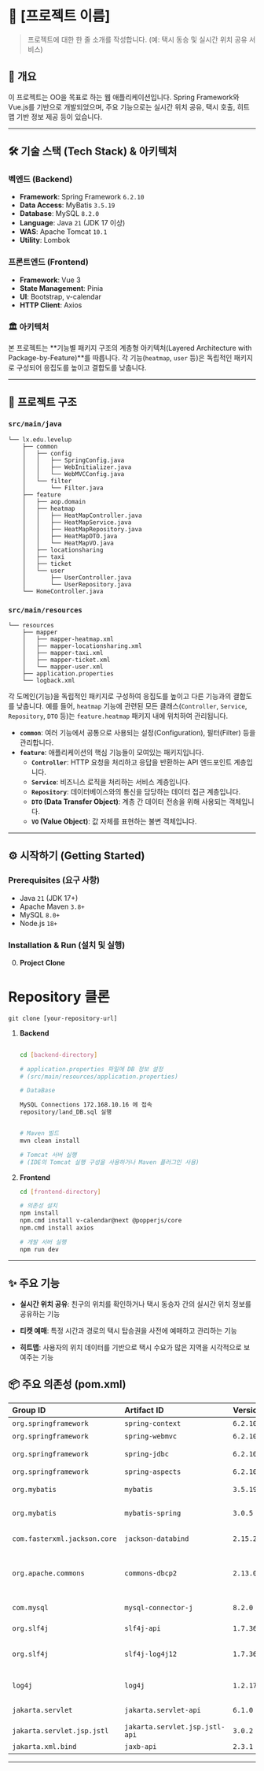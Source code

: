 # 🚕 [프로젝트 이름]

> 프로젝트에 대한 한 줄 소개를 작성합니다. (예: 택시 동승 및 실시간 위치 공유 서비스)

## 📝 개요

이 프로젝트는 OO을 목표로 하는 웹 애플리케이션입니다. Spring Framework와 Vue.js를 기반으로 개발되었으며, 주요 기능으로는 실시간 위치 공유, 택시 호출, 히트맵 기반 정보 제공 등이 있습니다.

---

## 🛠️ 기술 스택 (Tech Stack) & 아키텍처

### 벡엔드 (Backend)
- **Framework**: Spring Framework `6.2.10`
- **Data Access**: MyBatis `3.5.19`
- **Database**: MySQL `8.2.0`
- **Language**: Java `21` (JDK 17 이상)
- **WAS**: Apache Tomcat `10.1`
- **Utility**: Lombok

### 프론트엔드 (Frontend)
- **Framework**: Vue 3
- **State Management**: Pinia
- **UI**: Bootstrap, v-calendar
- **HTTP Client**: Axios

### 🏛️ 아키텍처
본 프로젝트는 **기능별 패키지 구조의 계층형 아키텍처(Layered Architecture with Package-by-Feature)**를 따릅니다. 각 기능(`heatmap`, `user` 등)은 독립적인 패키지로 구성되어 응집도를 높이고 결합도를 낮춥니다.

---


## 📁 프로젝트 구조

### `src/main/java`

```
└── lx.edu.levelup
    ├── common
    │   ├── config
    │   │   ├── SpringConfig.java
    │   │   ├── WebInitializer.java
    │   │   └── WebMVCConfig.java
    │   └── filter
    │       └── Filter.java
    ├── feature
    │   ├── aop.domain
    │   ├── heatmap
    │   │   ├── HeatMapController.java
    │   │   ├── HeatMapService.java
    │   │   ├── HeatMapRepository.java
    │   │   ├── HeatMapDTO.java
    │   │   └── HeatMapVO.java
    │   ├── locationsharing
    │   ├── taxi
    │   ├── ticket
    │   └── user
    │       ├── UserController.java
    │       └── UserRepository.java
    └── HomeController.java
```

### `src/main/resources`

```
└── resources
    ├── mapper
    │   ├── mapper-heatmap.xml
    │   ├── mapper-locationsharing.xml
    │   ├── mapper-taxi.xml
    │   ├── mapper-ticket.xml
    │   └── mapper-user.xml
    ├── application.properties
    └── logback.xml
```


각 도메인(기능)을 독립적인 패키지로 구성하여 응집도를 높이고 다른 기능과의 결합도를 낮춥니다. 예를 들어, `heatmap` 기능에 관련된 모든 클래스(`Controller`, `Service`, `Repository`, `DTO` 등)는 `feature.heatmap` 패키지 내에 위치하여 관리됩니다.

  - **`common`**: 여러 기능에서 공통으로 사용되는 설정(Configuration), 필터(Filter) 등을 관리합니다.
  - **`feature`**: 애플리케이션의 핵심 기능들이 모여있는 패키지입니다.
      - **`Controller`**: HTTP 요청을 처리하고 응답을 반환하는 API 엔드포인트 계층입니다.
      - **`Service`**: 비즈니스 로직을 처리하는 서비스 계층입니다.
      - **`Repository`**: 데이터베이스와의 통신을 담당하는 데이터 접근 계층입니다.
      - **`DTO` (Data Transfer Object)**: 계층 간 데이터 전송을 위해 사용되는 객체입니다.
      - **`VO` (Value Object)**: 값 자체를 표현하는 불변 객체입니다.



---

## ⚙️ 시작하기 (Getting Started)

### Prerequisites (요구 사항)
- Java `21` (JDK 17+)
- Apache Maven `3.8+`
- MySQL `8.0+`
- Node.js `18+`

### Installation & Run (설치 및 실행)

0. **Project Clone**
 # Repository 클론
    git clone [your-repository-url]

1.  **Backend**
    ```bash
   
    cd [backend-directory]

    # application.properties 파일에 DB 정보 설정
    # (src/main/resources/application.properties)

    # DataBase

    MySQL Connections 172.168.10.16 에 접속 
    repository/land_DB.sql 실행 
    

    # Maven 빌드
    mvn clean install

    # Tomcat 서버 실행
    # (IDE의 Tomcat 실행 구성을 사용하거나 Maven 플러그인 사용)
    ```

2.  **Frontend**
    ```bash
    cd [frontend-directory]

    # 의존성 설치
    npm install
    npm.cmd install v-calendar@next @popperjs/core
    npm.cmd install axios   

    # 개발 서버 실행
    npm run dev
    ```

---

## ✨ 주요 기능


- **실시간 위치 공유**: 친구의 위치를 확인하거나 택시 동승자 간의 실시간 위치 정보를 공유하는 기능

- **티켓 예매**: 특정 시간과 경로의 택시 탑승권을 사전에 예매하고 관리하는 기능

- **히트맵**: 사용자의 위치 데이터를 기반으로 택시 수요가 많은 지역을 시각적으로 보여주는 기능




## 📦 주요 의존성 (pom.xml)

| Group ID | Artifact ID | Version | Description |
| :--- | :--- | :--- | :--- |
| `org.springframework` | `spring-context` | `6.2.10` | Spring Core |
| `org.springframework` | `spring-webmvc` | `6.2.10` | Spring MVC |
| `org.springframework` | `spring-jdbc` | `6.2.10` | Spring JDBC |
| `org.springframework` | `spring-aspects` | `6.2.10` | Spring AOP |
| `org.mybatis` | `mybatis` | `3.5.19` | MyBatis Core |
| `org.mybatis` | `mybatis-spring` | `3.0.5` | MyBatis-Spring 연동 |
| `com.fasterxml.jackson.core`| `jackson-databind` | `2.15.2` | JSON 데이터 처리 |
| `org.apache.commons` | `commons-dbcp2` | `2.13.0` | DBCP (Database Connection Pool) |
| `com.mysql` | `mysql-connector-j` | `8.2.0` | MySQL 드라이버 |
| `org.slf4j` | `slf4j-api` | `1.7.36` | 로깅 Facade |
| `org.slf4j` | `slf4j-log4j12` | `1.7.36` | SLF4J-Log4j 바인딩 |
| `log4j` | `log4j` | `1.2.17` | 로깅 라이브러리 |
| `jakarta.servlet` | `jakarta.servlet-api` | `6.1.0` | Jakarta Servlet API |
| `jakarta.servlet.jsp.jstl`| `jakarta.servlet.jsp.jstl-api`| `3.0.2` | JSTL API |
| `jakarta.xml.bind` | `jaxb-api` | `2.3.1` | JAXB API |

-----